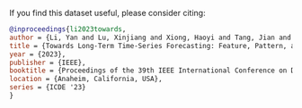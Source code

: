 
If you find this dataset useful, please consider citing:

```bibtex
@inproceedings{li2023towards,
author = {Li, Yan and Lu, Xinjiang and Xiong, Haoyi and Tang, Jian and Su, Jiantao and Jin, Bo and Dou, Dejing},
title = {Towards Long-Term Time-Series Forecasting: Feature, Pattern, and Distribution},
year = {2023},
publisher = {IEEE},
booktitle = {Proceedings of the 39th IEEE International Conference on Data Engineering},
location = {Anaheim, California, USA},
series = {ICDE '23}
}
```



